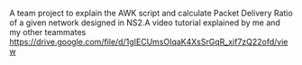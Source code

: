 A team project to explain the AWK script and calculate Packet Delivery Ratio of a given network designed in NS2.A video tutorial explained by me and my other teammates
https://drive.google.com/file/d/1gIECUmsOIqaK4XsSrGqR_xif7zQ22ofd/view
